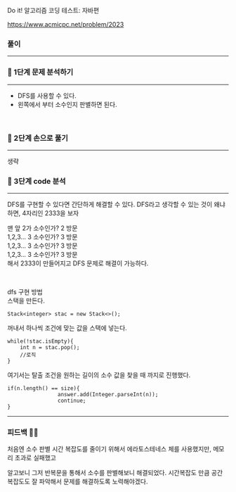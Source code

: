 Do it! 알고리즘 코딩 테스트: 자바편 

https://www.acmicpc.net/problem/2023

### 풀이
---
### 📄 1단계 문제 분석하기
---
- DFS를 사용할 수 있다.
- 왼쪽에서 부터 소수인지 판별하면 된다.

<br>

### 🤘 2단계 손으로 풀기
---
생략 


### 👀 3단계 code 분석 
---
DFS를 구현할 수 있다면 간단하게 해결할 수 있다. 
DFS라고 생각할 수 있는 것이 왜냐하면, 4자리인 2333을 보자 

맨 앞 2가 소수인가? 2 방문
<br>
1,2,3... 3 소수인가? 3 방문
<br>
1,2,3... 3 소수인가? 3 방문 
<br>
1,2,3... 3 소수인가? 3 방문 
<br>
해서 2333이 만들어지고 DFS 문제로 해결이 가능하다. 

<br>

dfs 구현 방법 
<br>
스택을 만든다.
```
Stack<integer> stac = new Stack<>();
```

꺼내서 하나씩 조건에 맞는 값을 스택에 넣는다.
```
while(!stac.isEmpty){
    int n = stac.pop();
    //로직
}
```

여기서는 탈출 조건을 원하는 길이의 소수 값을 찾을 때 까지로 진행했다.
```
if(n.length() == size){
                answer.add(Integer.parseInt(n));
                continue;
}
```

---

### 피드백 👩‍🏫
처음엔 소수 판별 시간 복잡도를 줄이기 위해서 에라토스테네스 체를 사용했지만, 메모리 초과로 실패했고 

알고보니 그저 반복문을 통해서 소수를 판별해보니 해결되었다. 시간복잡도 만큼 공간 복잡도도 잘 파악해서 문제를 해결하도록 노력해야겠다.

